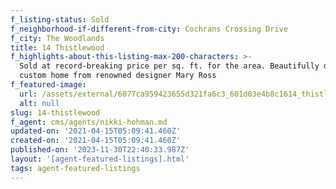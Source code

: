 ```yaml
---
f_listing-status: Sold
f_neighborhood-if-different-from-city: Cochrans Crossing Drive
f_city: The Woodlands
title: 14 Thistlewood
f_highlights-about-this-listing-max-200-characters: >-
  Sold at record-breaking price per sq. ft. for the area. Beautifully designed
  custom home from renowned designer Mary Ross
f_featured-image:
  url: /assets/external/6077ca959423655d321fa6c3_601d03e4b8c1614_thistlewood_2.jpeg
  alt: null
slug: 14-thistlewood
f_agent: cms/agents/nikki-hohman.md
updated-on: '2021-04-15T05:09:41.460Z'
created-on: '2021-04-15T05:09:41.460Z'
published-on: '2023-11-30T22:40:33.987Z'
layout: '[agent-featured-listings].html'
tags: agent-featured-listings
---
```



